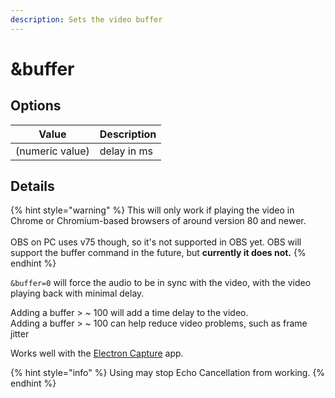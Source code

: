 ```yaml
---
description: Sets the video buffer
---
```


# \&buffer

## Options

| Value           | Description |
| --------------- | ----------- |
| (numeric value) | delay in ms |

## Details

{% hint style="warning" %}
This will only work if playing the video in Chrome or Chromium-based browsers of around version 80 and newer.\
\
OBS on PC uses v75 though, so it's not supported in OBS yet. OBS will support the buffer command in the future, but **currently it does not.**
{% endhint %}

`&buffer=0` will force the audio to be in sync with the video, with the video playing back with minimal delay.

Adding a buffer > \~ 100 will add a time delay to the video.\
Adding a buffer > \~ 100 can help reduce video problems, such as frame jitter

Works well with the [Electron Capture](https://github.com/steveseguin/electroncapture) app.

{% hint style="info" %}
Using may stop Echo Cancellation from working.
{% endhint %}

